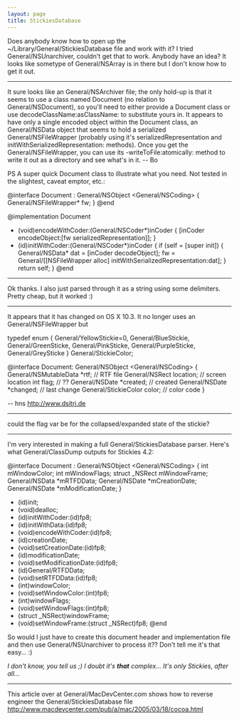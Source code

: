 ```yaml
---
layout: page
title: StickiesDatabase
---
```


Does anybody know how to open up the ~/Library/General/StickiesDatabase file and work with it? I tried General/NSUnarchiver, couldn't get that to work. Anybody have an idea? It looks like sometype of General/NSArray is in there but I don't know how to get it out.

----

It sure looks like an General/NSArchiver file; the only hold-up is that it seems to use a class named Document (no relation to General/NSDocument), so you'll need to either provide a Document class or use decodeClassName:asClassName: to substitute yours in.  It appears to have only a single encoded object within the Document class, an General/NSData object that seems to hold a serialized General/NSFileWrapper (probably using it's serializedRepresentation and initWithSerializedRepresentation: methods).  Once you get the General/NSFileWrapper, you can use its -writeToFile:atomically: method to write it out as a directory and see what's in it.  -- Bo

PS A super quick Document class to illustrate what you need.  Not tested in the slightest, caveat emptor, etc.:
    
@interface Document : General/NSObject <General/NSCoding>
{
	General/NSFileWrapper* fw;
}
@end

@implementation Document
- (void)encodeWithCoder:(General/NSCoder*)inCoder
{
	[inCoder encodeObject:[fw serializedRepresentation]];
}
- (id)initWithCoder:(General/NSCoder*)inCoder
{
	if (self = [super init]) {
		General/NSData* dat = [inCoder decodeObject];
		fw = General/[[NSFileWrapper alloc] initWithSerializedRepresentation:dat];
	}
	return self;
}
@end


----

Ok thanks. I also just parsed through it as a string using some delimiters. Pretty cheap, but it worked :)

----

It appears that it has changed on OS X 10.3. It no longer uses an General/NSFileWrapper but 

    
typedef enum {
	General/YellowStickie=0,
	General/BlueStickie,
	General/GreenSticke,
	General/PinkSticke,
	General/PurpleSticke,
	General/GreySticke
} General/StickieColor;

@interface Document: General/NSObject <General/NSCoding>
{
	General/NSMutableData *rtf; // RTF file
	General/NSRect location;	// screen location
	int flag;			// ??
	General/NSDate *created;	// created
	General/NSDate *changed;	// last change
	General/StickieColor color; // color code
}


-- hns http://www.dsitri.de

----

could the     flag var be for the collapsed/expanded state of the stickie?

----

I'm very interested in making a full General/StickiesDatabase parser. Here's what General/ClassDump outputs for Stickies 4.2:

    
@interface Document : General/NSObject <General/NSCoding>
{
    int mWindowColor;
    int mWindowFlags;
    struct _NSRect mWindowFrame;
    General/NSData *mRTFDData;
    General/NSDate *mCreationDate;
    General/NSDate *mModificationDate;
}

- (id)init;
- (void)dealloc;
- (id)initWithCoder:(id)fp8;
- (id)initWithData:(id)fp8;
- (void)encodeWithCoder:(id)fp8;
- (id)creationDate;
- (void)setCreationDate:(id)fp8;
- (id)modificationDate;
- (void)setModificationDate:(id)fp8;
- (id)General/RTFDData;
- (void)setRTFDData:(id)fp8;
- (int)windowColor;
- (void)setWindowColor:(int)fp8;
- (int)windowFlags;
- (void)setWindowFlags:(int)fp8;
- (struct _NSRect)windowFrame;
- (void)setWindowFrame:(struct _NSRect)fp8;
@end


So would I just have to create this document header and implementation file and then use General/NSUnarchiver to process it?? Don't tell me it's that easy... :)

*I don't know, you tell us ;) I doubt it's **that** complex... It's only Stickies, after all...*

----

This article over at General/MacDevCenter.com shows how to reverse engineer the General/StickiesDatabase file http://www.macdevcenter.com/pub/a/mac/2005/03/18/cocoa.html
